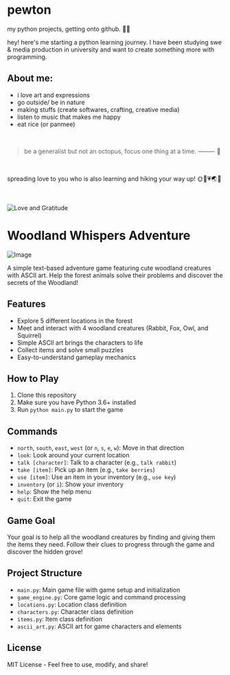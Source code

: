 # pewton
my python projects, getting onto github. 🌿🌸

hey! here's me starting a python learning journey. I have been studying swe & media production in university and want to create something more with programming.

## About me:
- i love art and expressions
- go outside/ be in nature
- making stuffs (create softwares, crafting, creative media)
- listen to music that makes me happy
- eat rice (or panmee)

<br> 

> be a generalist but not an octopus, focus one thing at a time. ⸻ 🐙

<br> 

spreading love to you who is also learning and hiking your way up! 🌞🥗💗🌏🌵

<br>

![Love and Gratitude](https://i.giphy.com/media/v1.Y2lkPTc5MGI3NjExdXM1Y3p1YncwcTc4ZzducTNsMmtjdzd3YTcybHVqODMwaXhkMGlteiZlcD12MV9pbnRlcm5hbF9naWZfYnlfaWQmY3Q9Zw/Sp7IpE95BqzOU/giphy.gif)


# Woodland Whispers Adventure
![Image](https://github.com/user-attachments/assets/c0f4546e-703d-4fe7-8feb-bef39660fc07)

A simple text-based adventure game featuring cute woodland creatures with ASCII art. 
Help the forest animals solve their problems and discover the secrets of the Woodland!

## Features

- Explore 5 different locations in the forest
- Meet and interact with 4 woodland creatures (Rabbit, Fox, Owl, and Squirrel)
- Simple ASCII art brings the characters to life
- Collect items and solve small puzzles
- Easy-to-understand gameplay mechanics

## How to Play

1. Clone this repository
2. Make sure you have Python 3.6+ installed
3. Run `python main.py` to start the game

## Commands

- `north`, `south`, `east`, `west` (or `n`, `s`, `e`, `w`): Move in that direction
- `look`: Look around your current location
- `talk [character]`: Talk to a character (e.g., `talk rabbit`)
- `take [item]`: Pick up an item (e.g., `take berries`)
- `use [item]`: Use an item in your inventory (e.g., `use key`)
- `inventory` (or `i`): Show your inventory
- `help`: Show the help menu
- `quit`: Exit the game

## Game Goal

Your goal is to help all the woodland creatures by finding and giving them the items they need. 
Follow their clues to progress through the game and discover the hidden grove!

## Project Structure

- `main.py`: Main game file with game setup and initialization
- `game_engine.py`: Core game logic and command processing
- `locations.py`: Location class definition
- `characters.py`: Character class definition
- `items.py`: Item class definition
- `ascii_art.py`: ASCII art for game characters and elements

## License

MIT License - Feel free to use, modify, and share!